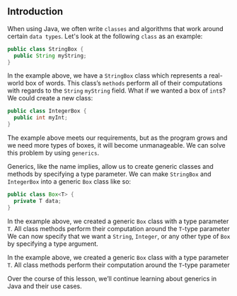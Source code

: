 ## Introduction

When using Java, we often write `classes` and algorithms that work around certain `data types`. Let's look at the following `class` as an example:

```java
public class StringBox {
  public String myString;
} 
```

In the example above, we have a `StringBox` class which represents a real-world box of words. This class’s `methods` perform all of their computations with regards to the `String` `myString` field. What if we wanted a box of `int`s? We could create a new class:

```java
public class IntegerBox {
  public int myInt;	
} 
```

The example above meets our requirements, but as the program grows and we need more types of boxes, it will become unmanageable. We can solve this problem by using `generics`.

Generics, like the name implies, allow us to create generic classes and methods by specifying a type parameter. We can make `StringBox` and `IntegerBox` into a generic `Box` class like so:

```java
public class Box<T> {
  private T data;
}
```

In the example above, we created a generic `Box` class with a type parameter `T`. All class methods perform their computation around the `T`-type parameter We can now specify that we want a `String`, `Integer`, or any other type of `Box` by specifying a type argument.

In the example above, we created a generic `Box` class with a type parameter `T`. All class methods perform their computation around the `T`-type parameter

Over the course of this lesson, we’ll continue learning about generics in Java and their use cases.